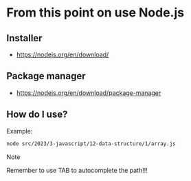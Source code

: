 # From this point on use Node.js

## Installer

- <https://nodejs.org/en/download/>

## Package manager

- <https://nodejs.org/en/download/package-manager>

## How do I use?

Example:

```sh
node src/2023/3-javascript/12-data-structure/1/array.js
```

> [!NOTE]
> Remember to use TAB to autocomplete the path!!!
